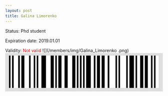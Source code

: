 ```yaml
---
layout: post
title: Galina Limorenko 
---
```


Status: Phd student

Expiration date: 2019.01.01

Validity: <font color="red"> Not valid</font> 
![](/members/img/Galina_Limorenko .png)
![](/members/img/bar.png)
